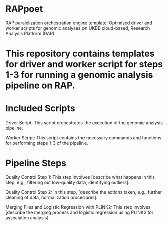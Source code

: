 # RAPpoet
RAP paralelization orchestration engine template: Optimised driver and worker scripts for genomic analyses on UKBB cloud-based, Research Analysis Platform (RAP)

# This repository contains templates for driver and worker script for steps 1-3 for running a genomic analysis pipeline on RAP.

# Included Scripts
Driver Script: This script orchestrates the execution of the genomic analysis pipeline.

Worker Script: This script contains the necessary commands and functions for performing steps 1-3 of the pipeline.

# Pipeline Steps
Quality Control Step 1: This step involves [describe what happens in this step, e.g., filtering out low-quality data, identifying outliers].

Quality Control Step 2: In this step, [describe the actions taken, e.g., further cleaning of data, normalization procedures].

Merging Files and Logistic Regression with PLINK2: This step involves [describe the merging process and logistic regression using PLINK2 for association analysis].
